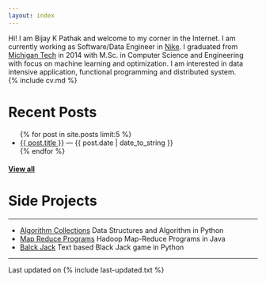 ```yaml
---
layout: index
---
```


Hi! I am Bijay K Pathak and welcome to my corner in the Internet.
I am currently working as Software/Data Engineer in [Nike](http://www.nike.com). I graduated from [Michigan Tech](http://www.mtu.edu) in 2014 with M.Sc. in Computer Science and Engineering with focus on machine learning and optimization. I am interested in data intensive application, functional programming and distributed system.  
{% include cv.md %}

# Recent Posts

<ul>
  {% for post in site.posts limit:5 %}
    <li>
      <a href="{{ post.url }}">{{ post.title }}</a> &mdash; <span>{{ post.date | date_to_string }}</span>
    </li>
  {% endfor %}
</ul>
<h4><a href="/blog">View all</a></h4>

# Side Projects
---
+ [Algorithm Collections](https://github.com/bkpathak/Algorithms-collections) Data Structures and Algorithm in Python
+ [Map Reduce Programs]() Hadoop Map-Reduce Programs in Java
+ [Balck Jack]() Text based Black Jack game in Python

---

Last updated on {% include last-updated.txt %}
